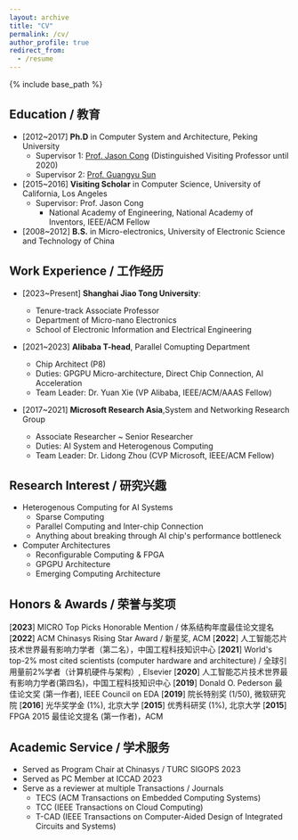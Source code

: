 ```yaml
---
layout: archive
title: "CV"
permalink: /cv/
author_profile: true
redirect_from:
  - /resume
---
```


{% include base_path %}

## Education / 教育

* [2012~2017] **Ph.D** in Computer System and Architecture, Peking University
  * Supervisor 1: [Prof. Jason Cong](https://vast.cs.ucla.edu/people/faculty/jason-cong) (Distinguished Visiting Professor until 2020)
  * Supervisor 2: [Prof. Guangyu Sun](https://ic.pku.edu.cn/szdw/zzjs/sjzdhyjsxtx1/sgy/index.htm)
* [2015~2016] **Visiting Scholar** in Computer Science, University of California, Los Angeles
  * Supervisor: Prof. Jason Cong
    * National Academy of Engineering, National Academy of Inventors, IEEE/ACM Fellow
* [2008~2012] **B.S.** in Micro-electronics, University of Electronic Science and Technology of China

## Work Experience / 工作经历

* [2023~Present] **Shanghai Jiao Tong University**:
  * Tenure-track Associate Professor
  * Department of Micro-nano Electronics
  * School of Electronic Information and Electrical Engineering

* [2021~2023] **Alibaba T-head**, Parallel Comupting Department
  * Chip Architect (P8)
  * Duties: GPGPU Micro-architecture, Direct Chip Connection, AI Acceleration
  * Team Leader: Dr. Yuan Xie (VP Alibaba, IEEE/ACM/AAAS Fellow)

* [2017~2021] **Microsoft Research Asia**,System and Networking Research Group
  * Associate Researcher ~ Senior Researcher
  * Duties: AI System and Heterogenous Computing
  * Team Leader: Dr. Lidong Zhou (CVP Microsoft, IEEE/ACM Fellow)
  
## Research Interest / 研究兴趣

* Heterogenous Computing for AI Systems
  * Sparse Computing
  * Parallel Computing and Inter-chip Connection
  * Anything about breaking through AI chip's performance bottleneck
* Computer Architectures
  * Reconfigurable Computing & FPGA
  * GPGPU Architecture
  * Emerging Computing Architecture

<!-- 
Publications
======
  <ul>{% for post in site.publications %}
    {% include archive-single-cv.html %}
  {% endfor %}</ul>
  
Talks
======
  <ul>{% for post in site.talks %}
    {% include archive-single-talk-cv.html %}
  {% endfor %}</ul>
  
Teaching
======
  <ul>{% for post in site.teaching %}
    {% include archive-single-cv.html %}
  {% endfor %}</ul>

-->

## Honors & Awards / 荣誉与奖项

  [**2023**] MICRO Top Picks Honorable Mention / 体系结构年度最佳论文提名 
  [**2022**] ACM Chinasys Rising Star Award / 新星奖, ACM 
  [**2022**] 人工智能芯片技术世界最有影响力学者（第二名），中国工程科技知识中心 
  [**2021**] World's top-2\% most cited scientists (computer hardware and architecture) / 全球引用量前2%学者（计算机硬件与架构）, Elsevier 
  [**2020**] 人工智能芯片技术世界最有影响力学者(第四名)，中国工程科技知识中心 
  [**2019**] Donald O. Pederson 最佳论文奖 (第一作者), IEEE Council on EDA 
  [**2019**] 院长特别奖 (1/50), 微软研究院 
  [**2016**] 光华奖学金 (1\%), 北京大学 
  [**2015**] 优秀科研奖 (1\%), 北京大学 
  [**2015**] FPGA 2015 最佳论文提名 (第一作者)，ACM 

## Academic Service / 学术服务

* Served as Program Chair at Chinasys / TURC SIGOPS 2023
* Served as PC Member at ICCAD 2023
* Serve as a reviewer at multiple Transactions / Journals
  * TECS (ACM Transactions on Embedded Computing Systems) 
  * TCC (IEEE Transactions on Cloud Computing)
  * T-CAD (IEEE Transactions on Computer-Aided Design of Integrated Circuits and Systems)

